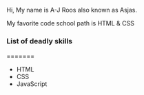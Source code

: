 Hi, My name is A-J Roos also known as Asjas.

My favorite code school path is HTML & CSS

### List of deadly skills
=======

* HTML
* CSS
* JavaScript